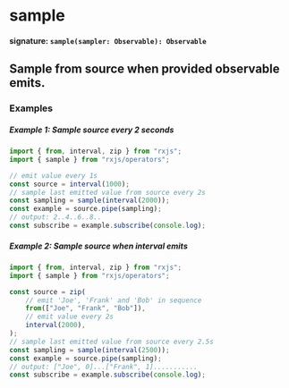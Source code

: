 # sample

#### signature: `sample(sampler: Observable): Observable`

## Sample from source when provided observable emits.

### Examples

##### Example 1: Sample source every 2 seconds

```ts
import { from, interval, zip } from "rxjs";
import { sample } from "rxjs/operators";

// emit value every 1s
const source = interval(1000);
// sample last emitted value from source every 2s
const sampling = sample(interval(2000));
const example = source.pipe(sampling);
// output: 2..4..6..8..
const subscribe = example.subscribe(console.log);
```

##### Example 2: Sample source when interval emits

```ts
import { from, interval, zip } from "rxjs";
import { sample } from "rxjs/operators";

const source = zip(
    // emit 'Joe', 'Frank' and 'Bob' in sequence
    from(["Joe", "Frank", "Bob"]),
    // emit value every 2s
    interval(2000),
);
// sample last emitted value from source every 2.5s
const sampling = sample(interval(2500));
const example = source.pipe(sampling);
// output: ["Joe", 0]...["Frank", 1]...........
const subscribe = example.subscribe(console.log);
```